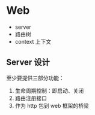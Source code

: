 # Web

- server
- 路由树
- context 上下文

## Server 设计

至少要提供三部分功能：

1. 生命周期控制：即启动、关闭
2. 路由注册接口
3. 作为 http 包到 web 框架的桥梁
